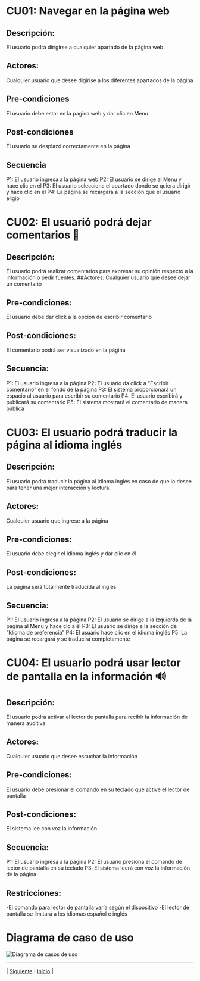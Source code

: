 # CU01: Navegar en la página web
## Descripción: 
El usuario podrá dirigirse a cualquier apartado de la página web
## Actores: 
Cualquier usuario que desee digirise a los diferentes apartados de la página
## Pre-condiciones
El usuario debe estar en la pagina web y dar clic en Menu
## Post-condiciones
El usuario se desplazó correctamente en la página
## Secuencia
P1: El usuario ingresa a la página web
P2: El usuario se dirige al Menu y hace clic en él
P3: El usuario selecciona el apartado donde se quiera dirigir y hace clic en él
P4: La página se recargará a la sección que el usuario eligió



# CU02: El usuarió podrá dejar comentarios 💬
## Descripción:
El usuario podrá realizar comentarios para expresar su opinión respecto a la información o pedir fuentes.
##Actores:
Cualquier usuario que desee dejar un comentario
## Pre-condiciones:
El usuario debe dar click a la opción de escribir comentario
## Post-condiciones:
El comentario podrá ser visualizado en la página
## Secuencia:
P1: El usuario ingresa a la página
P2: El usuario da click a "Escribir comentario" en el fondo de la página
P3: El sistema proporcionará un espacio al usuario para escribir su comentario
P4: El usuario escribirá y publicará su comentario
P5: El sistema mostrará el comentario de manera pública



# CU03: El usuario podrá traducir la página al idioma inglés
## Descripción:
El usuario podrá traducir la página al idioma inglés en caso de que lo desee para tener una mejor interacción y lectura.
## Actores: 
Cualquier usuario que ingrese a la página
## Pre-condiciones: 
El usuario debe elegir el idioma inglés y dar clic en él.
## Post-condiciones: 
La página será totalmente traducida al inglés
## Secuencia: 
P1: El usuario ingresa a la página
P2: El usuario se dirige a la izquierda de la página al Menu y hace clc a él
P3: El usuario se dirige a la sección de “Idioma de preferencia” 
P4: El usuario hace clic en el idioma inglés
P5: La página se recargará y se traducirá completamente



# CU04: El usuario podrá usar lector de pantalla en la información 🔊
## Descripción: 
El usuario podrá activar el lector de pantalla para recibir la información de manera auditiva
## Actores:
Cualquier usuario que desee escuchar la información
## Pre-condiciones:
El usuario debe presionar el comando en su teclado que active el lector de pantalla
## Post-condiciones:
El sistema lee con voz la información
## Secuencia:
P1: El usuario ingresa a la página
P2: El usuario presiona el comando de lector de pantalla en su teclado
P3: El sistema leerá con voz la información de la página
## Restricciones:
-El comando para lector de pantalla varía según el dispositivo
-El lector de pantalla se limitará a los idiomas español e inglés



# Diagrama de caso de uso
![Diagrama de casos de uso](https://user-images.githubusercontent.com/92878301/138192710-eeda436e-128f-499b-a523-b007352381ea.png)

-----------------

| [Siguiente](https://github.com/Juanca1984/Blockchain/blob/main/Documentaci%C3%B3n/Primera%20Entrega/M%C3%A9trica.md#descripci%C3%B3n-de-la-m%C3%A9trica-individual- "Siguiente") |
[Inicio]( https://github.com/Juanca1984/Blockchain#the-blockchain-project "Inicio") |

